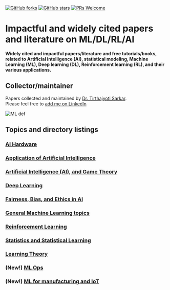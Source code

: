 [![GitHub forks](https://img.shields.io/github/forks/tirthajyoti/Papers-Literature-ML-DL-RL-AI.svg)](https://github.com/tirthajyoti/Papers-Literature-ML-DL-RL-AI/network)
[![GitHub stars](https://img.shields.io/github/stars/tirthajyoti/Papers-Literature-ML-DL-RL-AI.svg)](https://github.com/tirthajyoti/Papers-Literature-ML-DL-RL-AI/stargazers)
[![PRs Welcome](https://img.shields.io/badge/PRs-welcome-brightgreen.svg)](https://github.com/tirthajyoti/Papers-Literature-ML-DL-RL-AI/pulls)


# Impactful and widely cited papers and literature on ML/DL/RL/AI

**Widely cited and impactful papers/literature and free tutorials/books, related to Artificial intelligence (AI), statistical modeling, Machine Learning (ML), Deep learning (DL), Reinforcement learning (RL), and their various applications.**

## Collector/maintainer
Papers collected and maintained by [Dr. Tirthajyoti Sarkar](https://tirthajyoti.github.io).
<br>Please feel free to [add me on LinkedIn](https://www.linkedin.com/in/tirthajyoti-sarkar-2127aa7/)

![ML def](https://raw.githubusercontent.com/tirthajyoti/Papers-Literature-ML-DL-AI/master/Images/What-is-machine-learning_Definition.jpg)

## Topics and directory listings

### [AI Hardware](https://github.com/tirthajyoti/Papers-Literature-ML-DL-RL-AI/tree/master/AI%20Hardware)
### [Application of Artificial Intelligence](https://github.com/tirthajyoti/Papers-Literature-ML-DL-RL-AI/tree/master/Application%20of%20AI)
### [Artificial Intelligence (AI), and Game Theory](https://github.com/tirthajyoti/Papers-Literature-ML-DL-AI/tree/master/AI-Game-Theory)
### [Deep Learning](https://github.com/tirthajyoti/Papers-Literature-ML-DL-AI/tree/master/Deep-learning)
### [Fairness, Bias, and Ethics in AI](https://github.com/tirthajyoti/Papers-Literature-ML-DL-RL-AI/tree/master/Fairness%2C%20Bias%2C%20Ethics%20in%20AI%20and%20ML)
### [General Machine Learning topics](https://github.com/tirthajyoti/Papers-Literature-ML-DL-AI/tree/master/General-Machine-Learning)
### [Reinforcement Learning](https://github.com/tirthajyoti/Papers-Literature-ML-DL-AI/tree/master/Reinforcement%20Learning)
### [Statistics and Statistical Learning](https://github.com/tirthajyoti/Papers-Literature-ML-DL-AI/tree/master/Statistics%20and%20Statistical%20Learning)
### [Learning Theory](https://github.com/tirthajyoti/Papers-Literature-ML-DL-AI/tree/master/Learning%20Theory)
### (New!) [ML Ops](https://github.com/tirthajyoti/Papers-Literature-ML-DL-RL-AI/tree/master/ML-Ops)
### (New!) [ML for manufacturing and IoT](https://github.com/tirthajyoti/Papers-Literature-ML-DL-RL-AI/tree/master/ML-for-manufacturing-IoT)
